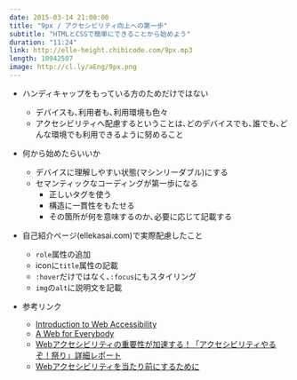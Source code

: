 ```yaml
---
date: 2015-03-14 21:00:00
title: "9px / アクセシビリティ向上への第一歩"
subtitle: "HTMLとCSSで簡単にできることから始めよう"
duration: "11:24"
link: http://elle-height.chibicode.com/9px.mp3
length: 10942507
image: http://cl.ly/aEng/9px.png
---
```


* ハンディキャップをもっている方のためだけではない
  * デバイスも､利用者も､利用環境も色々
  * アクセシビリティへ配慮するということは､どのデバイスでも､誰でも､どんな環境でも利用できるように努めること

* 何から始めたらいいか
  * デバイスに理解しやすい状態(マシンリーダブル)にする
  * セマンティックなコーディングが第一歩になる
    * 正しいタグを使う
    * 構造に一貫性をもたせる
    * その箇所が何を意味するのか､必要に応じて記載する

* 自己紹介ページ(ellekasai.com)で実際配慮したこと
  * `role`属性の追加
  * iconに`title`属性の記載
  * `:hover`だけではなく､`:focus`にもスタイリング
  * `img`の`alt`に説明文を記載

* 参考リンク
  * <a href="https://webaccessibility.withgoogle.com/course" target="_blank">Introduction to Web Accessibility</a>
  * <a href="http://marcysutton.github.io/a-web-for-everybody/#/" target="_blank">A Web for Everybody</a>
  * <a href="https://html5experts.jp/shumpei-shiraishi/11717/" target="_blank">Webアクセシビリティの重要性が加速する！「アクセシビリティやるぞ！祭り」詳細レポート</a>
  * <a href="http://www.yasuhisa.com/could/article/difficulty-of-accessibility/" target="_blank">Webアクセシビリティを当たり前にするために</a>
